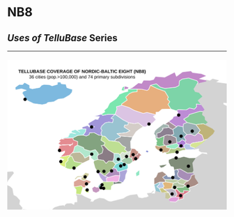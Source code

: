 # NB8
## *Uses of TelluBase* Series

---
#### <img  src="assets/svg/tellusant-nordic-baltic-eight-nb8-sub-city.svg" width="600" alt="British Middle Class Distribution in 2025">
